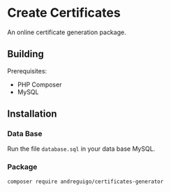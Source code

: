 # Create Certificates

An online certificate generation package.

## Building

Prerequisites:

* PHP Composer
* MySQL
 
## Installation

### Data Base
Run the file `database.sql` in your data base MySQL.

### Package
```
composer require andreguigo/certificates-generator
```
